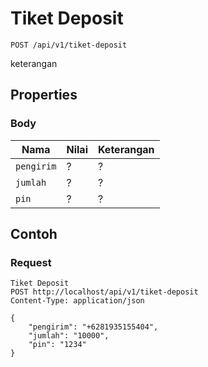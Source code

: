 # Tiket Deposit
```http
POST /api/v1/tiket-deposit
```
keterangan
## Properties
### Body
Nama  | Nilai | Keterangan
--- | --- | ---
<code>pengirim</code> | ? | ?
<code>jumlah</code> | ? | ?
<code>pin</code> | ? | ?

## Contoh

### Request
```http
Tiket Deposit
POST http://localhost/api/v1/tiket-deposit
Content-Type: application/json

{
    "pengirim": "+6281935155404",
    "jumlah": "10000",
    "pin": "1234"
}
```

